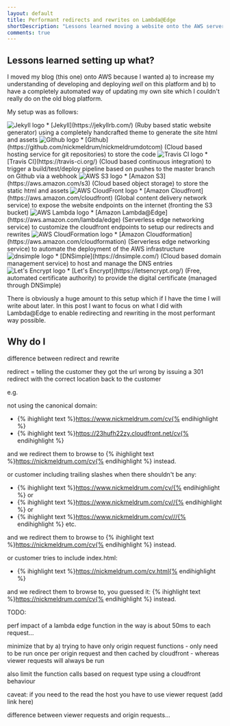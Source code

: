 ```yaml
---
layout: default
title: Performant redirects and rewrites on Lambda@Edge
shortDescription: "Lessons learned moving a website onto the AWS serverless cloud"
comments: true
---
```


## Lessons learned setting up what?

I moved my blog (this one) onto AWS because I wanted a) to increase my understanding of developing and deploying *well* on this platform and b) to have a completely automated way of updating my own site which I couldn't really do on the old blog platform.

My setup was as follows:

<img src="/assets/images/jekyll.svg" alt="Jekyll logo" title="Jekyll logo" class="logo-inset thin">
 * [Jekyll](https://jekyllrb.com/) (Ruby based static website generator) using a completely handcrafted theme to generate the site html and assets
<img src="/assets/images/github-icon-1.svg" alt="Github logo" title="Github logo" class="logo-inset">
 * [Github](https://github.com/nickmeldrum/nickmeldrumdotcom) (Cloud based hosting service for git repositories) to store the code
<img src="/assets/images/travis-ci.svg" alt="Travis CI logo" title="Travis CI logo" class="logo-inset">
 * [Travis CI](https://travis-ci.org/) (Cloud based continuous integration) to trigger a build/test/deploy pipeline based on pushes to the master branch on Github via a webhook
<img src="/assets/images/aws-s3.svg" alt="AWS S3 logo" title="AWS S3 logo" class="logo-inset">
 * [Amazon S3](https://aws.amazon.com/s3) (Cloud based object storage) to store the static html and assets
<img src="/assets/images/aws-cloudfront.svg" alt="AWS CloudFront logo" title="AWS CloudFront logo" class="logo-inset">
 * [Amazon Cloudfront](https://aws.amazon.com/cloudfront) (Global content delivery network service) to expose the website endpoints on the internet (fronting the S3 bucket)
<img src="/assets/images/aws-lambda.svg" alt="AWS Lambda logo" title="AWS Lambda logo" class="logo-inset">
 * [Amazon Lambda@Edge](https://aws.amazon.com/lambda/edge) (Serverless edge networking service) to customize the cloudfront endpoints to setup our redirects and rewrites
<img src="/assets/images/aws-cloudformation.svg" alt="AWS CloudFormation logo" title="AWS CloudFormation logo" class="logo-inset">
 * [Amazon Cloudformation](https://aws.amazon.com/cloudformation) (Serverless edge networking service) to automate the deployment of the AWS infrastructure
<img src="/assets/images/dnsimple-logo.svg" alt="dnsimple logo" title="dnsimple logo" class="logo-inset thin">
 * [DNSimple](https://dnsimple.com/) (Cloud based domain management service) to host and manage the DNS entries
<img src="/assets/images/letsencrypt-logo.svg" alt="Let's Encrypt logo" title="Let's Encrypt logo" class="logo-inset thin">
 * [Let's Encrypt](https://letsencrypt.org/) (Free, automated certificate authority) to provide the digital certificate (managed through DNSimple)

There is obviously a huge amount to this setup which if I have the time I will write about later. In this post I want to focus on what I did with Lambda@Edge to enable redirecting and rewriting in the most performant way possible.

## Why do I 

difference between redirect and rewrite

redirect = telling the customer they got the url wrong by issuing a 301 redirect with the correct location back to the customer

e.g.

not using the canonical domain:

 * {% ihighlight text %}https://www.nickmeldrum.com/cv{% endihighlight %}
 * {% ihighlight text %}https://23hufh22zy.cloudfront.net/cv{% endihighlight %}
 
and we redirect them to browse to {% ihighlight text %}https://nickmeldrum.com/cv{% endihighlight %} instead.


or customer including trailing slashes when there shouldn't be any:

  * {% ihighlight text %}https://www.nickmeldrum.com/cv/{% endihighlight %} or
  * {% ihighlight text %}https://www.nickmeldrum.com/cv//{% endihighlight %} or
  * {% ihighlight text %}https://www.nickmeldrum.com/cv///{% endihighlight %} etc.

and we redirect them to browse to {% ihighlight text %}https://nickmeldrum.com/cv{% endihighlight %} instead.


or customer tries to include index.html:

 * {% ihighlight text %}https://nickmeldrum.com/cv.html{% endihighlight %}

and we redirect them to browse to, you guessed it: {% ihighlight text %}https://nickmeldrum.com/cv{% endihighlight %} instead.


TODO:

perf impact of a lambda edge function in the way is about 50ms to each request...

minimize that by a) trying to have only origin request functions - only need to be run once per origin request and then cached by cloudfront - whereas viewer requests will always be run

also limit the function calls based on request type using a cloudfront behaviour

caveat: if you need to the read the host you have to use viewer request (add link here)


difference between viewer requests and origin requests...

